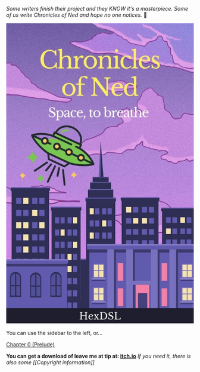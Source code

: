 *Some writers finish their project and they KNOW it's a masterpiece. Some of us write Chronicles of Ned and hope no one notices.* 🤣

![BookCover](<../Space, to Breathe/Files/Ned1 - space to.jpg>)

You can use the sidebar to the left, or... 

[Chapter 0 (Prelude)](<Chapter 0 (Prelude).md>)

**You can get a download of leave me at tip at: [itch.io](https://hexdsl.itch.io/ned1)** 
*If you need it, there is also some [[Copyright information]]*

